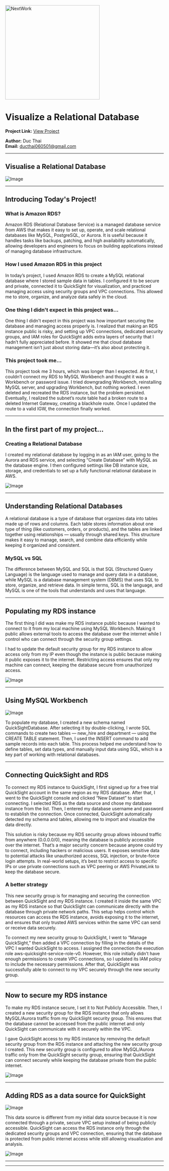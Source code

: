 <img src="https://cdn.prod.website-files.com/677c400686e724409a5a7409/6790ad949cf622dc8dcd9fe4_nextwork-logo-leather.svg" alt="NextWork" width="300" />

# Visualize a Relational Database

**Project Link:** [View Project](http://learn.nextwork.org/projects/aws-databases-rds)

**Author:** Duc Thai  
**Email:** ducthai060501@gmail.com

---

## Visualise a Relational Database

![Image](http://learn.nextwork.org/relaxed_teal_timid_avocado/uploads/aws-databases-rds_1fddb0b5)

---

## Introducing Today's Project!

### What is Amazon RDS?

Amazon RDS (Relational Database Service) is a managed database service from AWS that makes it easy to set up, operate, and scale relational databases like MySQL, PostgreSQL, or Aurora. It is useful because it handles tasks like backups, patching, and high availability automatically, allowing developers and engineers to focus on building applications instead of managing database infrastructure.

### How I used Amazon RDS in this project

In today’s project, I used Amazon RDS to create a MySQL relational database where I stored sample data in tables. I configured it to be secure and private, connected it to QuickSight for visualization, and practiced managing access using security groups and VPC connections. This allowed me to store, organize, and analyze data safely in the cloud.

### One thing I didn't expect in this project was...

One thing I didn't expect in this project was how important securing the database and managing access properly is. I realized that making an RDS instance public is risky, and setting up VPC connections, dedicated security groups, and IAM roles for QuickSight adds extra layers of security that I hadn’t fully appreciated before. It showed me that cloud database management isn’t just about storing data—it’s also about protecting it.

### This project took me...

This project took me 3 hours, which was longer than I expected. At first, I couldn’t connect my RDS to MySQL Workbench and thought it was a Workbench or password issue. I tried downgrading Workbench, reinstalling MySQL server, and upgrading Workbench, but nothing worked. I even deleted and recreated the RDS instance, but the problem persisted. Eventually, I realized the subnet’s route table had a broken route to a deleted Internet Gateway, creating a blackhole route. Once I updated the route to a valid IGW, the connection finally worked.

---

## In the first part of my project...

### Creating a Relational Database

I created my relational database by logging in as an IAM user, going to the Aurora and RDS service, and selecting “Create Database” with MySQL as the database engine. I then configured settings like DB instance size, storage, and credentials to set up a fully functional relational database in AWS.

![Image](http://learn.nextwork.org/relaxed_teal_timid_avocado/uploads/aws-databases-rds_43343546)

---

## Understanding Relational Databases

A relational database is a type of database that organizes data into tables made up of rows and columns. Each table stores information about one type of thing (like customers, orders, or products), and the tables are linked together using relationships — usually through shared keys. This structure makes it easy to manage, search, and combine data efficiently while keeping it organized and consistent.

### MySQL vs SQL

The difference between MySQL and SQL is that SQL (Structured Query Language) is the language used to manage and query data in a database, while MySQL is a database management system (DBMS) that uses SQL to store, organize, and retrieve data. In simple terms, SQL is the language, and MySQL is one of the tools that understands and uses that language.

---

## Populating my RDS instance

The first thing I did was make my RDS instance public because I wanted to connect to it from my local machine using MySQL Workbench. Making it public allows external tools to access the database over the internet while I control who can connect through the security group settings.

I had to update the default security group for my RDS instance to allow access only from my IP even though the instance is public because making it public exposes it to the internet. Restricting access ensures that only my machine can connect, keeping the database secure from unauthorized access.

![Image](http://learn.nextwork.org/relaxed_teal_timid_avocado/uploads/aws-databases-rds_91b9fd1g)

---

## Using MySQL Workbench

![Image](http://learn.nextwork.org/relaxed_teal_timid_avocado/uploads/aws-databases-rds_1fddb0b5)

To populate my database, I created a new schema named QuickSightDatabase. After selecting it by double-clicking, I wrote SQL commands to create two tables — new_hire and department — using the CREATE TABLE statement. Then, I used the INSERT command to add sample records into each table. This process helped me understand how to define tables, set data types, and manually input data using SQL, which is a key part of working with relational databases.

---

## Connecting QuickSight and RDS

To connect my RDS instance to QuickSight, I first signed up for a free trial QuickSight account in the same region as my RDS database. After that, I went to the QuickSight console and clicked “New Dataset” to start connecting. I selected RDS as the data source and chose my database instance from the list. Then, I entered my database username and password to establish the connection. Once connected, QuickSight automatically detected my schema and tables, allowing me to import and visualize the data directly.

This solution is risky because my RDS security group allows inbound traffic from anywhere (0.0.0.0/0), meaning the database is publicly accessible over the internet. That’s a major security concern because anyone could try to connect, including hackers or malicious users. It exposes sensitive data to potential attacks like unauthorized access, SQL injection, or brute-force login attempts. In real-world setups, it’s best to restrict access to specific IPs or use private connections such as VPC peering or AWS PrivateLink to keep the database secure.

### A better strategy

This new security group is for managing and securing the connection between QuickSight and my RDS instance. I created it inside the same VPC as my RDS instance so that QuickSight can communicate directly with the database through private network paths. This setup helps control which resources can access the RDS instance, avoids exposing it to the internet, and ensures that only trusted AWS services within the same VPC can send or receive data securely.

To connect my new security group to QuickSight, I went to “Manage QuickSight,” then added a VPC connection by filling in the details of the VPC I wanted QuickSight to access. I assigned the connection the execution role aws-quicksight-service-role-v0. However, this role initially didn’t have enough permissions to create VPC connections, so I updated its IAM policy to include the necessary permissions. After that, QuickSight was successfully able to connect to my VPC securely through the new security group.

---

## Now to secure my RDS instance

To make my RDS instance secure, I set it to Not Publicly Accessible. Then, I created a new security group for the RDS instance that only allows MySQL/Aurora traffic from my QuickSight security group. This ensures that the database cannot be accessed from the public internet and only QuickSight can communicate with it securely within the VPC.

I gave QuickSight access to my RDS instance by removing the default security group from the RDS instance and attaching the new security group I created. This new security group is configured to allow MySQL/Aurora traffic only from the QuickSight security group, ensuring that QuickSight can connect securely while keeping the database private from the public internet.

![Image](http://learn.nextwork.org/relaxed_teal_timid_avocado/uploads/aws-databases-rds_1709b26b)

---

## Adding RDS as a data source for QuickSight

![Image](http://learn.nextwork.org/relaxed_teal_timid_avocado/uploads/aws-databases-rds_1709b29b)

This data source is different from my initial data source because it is now connected through a private, secure VPC setup instead of being publicly accessible. QuickSight can access the RDS instance only through the dedicated security groups and VPC connection, ensuring that the database is protected from public internet access while still allowing visualization and analysis.

![Image](http://learn.nextwork.org/relaxed_teal_timid_avocado/uploads/aws-databases-rds_1709b30b)

---

---
